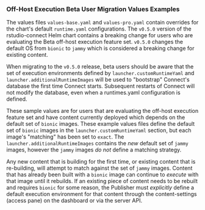 ### Off-Host Execution Beta User Migration Values Examples

The values files `values-base.yaml` and `values-pro.yaml` contain overrides for the
chart's default `runtime.yaml` configurations. The `v0.5.0` version of the rstudio-connect
Helm chart contains a breaking change for users who are evaluating the Beta off-host execution
feature set. `v0.5.0` changes the default OS from `bionic` to `jammy` which is considered a breaking
change for existing content.

When migrating to the `v0.5.0` release, beta users should be aware that the set of
execution environments defined by `launcher.customRuntimeYaml` and `launcher.additionalRuntimeImages`
will be used to "bootstrap" Connect's database the first time Connect starts. Subsequent
restarts of Connect will not modify the database, even when a runtimes.yaml configuration is defined.

These sample values are for users that are evaluating the off-host execution feature
set and have content currently deployed which depends on the default set of `bionic` images.
These example values files define the default set of `bionic` images in the
`launcher.customRuntimeYaml` section, but each image's "matching" has been set to `exact`.
The `launcher.additionalRuntimeImages` contains the _new_ default set of `jammy` images,
however the `jammy` images _do not_ define a matching strategy.

Any new content that is building for the first time, or existing content that is re-building,
will attempt to match against the set of `jammy` images. Content that has already been
built with a `bionic` image can continue to _execute_ with that image until it rebuilds. If an existing
piece of content needs to be rebuilt and requires `bionic` for some reason, the Publisher
must _explicitly_ define a default execution environment for that content through the content-settings
(access pane) on the dashboard or via the server API.
